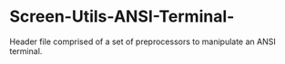 # Screen-Utils-ANSI-Terminal-
Header file comprised of a set of preprocessors to manipulate an ANSI terminal.
